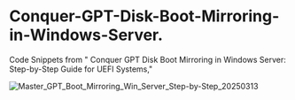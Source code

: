 # Conquer-GPT-Disk-Boot-Mirroring-in-Windows-Server.
Code Snippets from " Conquer GPT Disk Boot Mirroring in Windows Server: Step-by-Step Guide for UEFI Systems,"

![Master_GPT_Boot_Mirroring_Win_Server_Step-by-Step_20250313](https://github.com/user-attachments/assets/75c03f34-b795-4970-b945-0a9f9b08d9cf)
